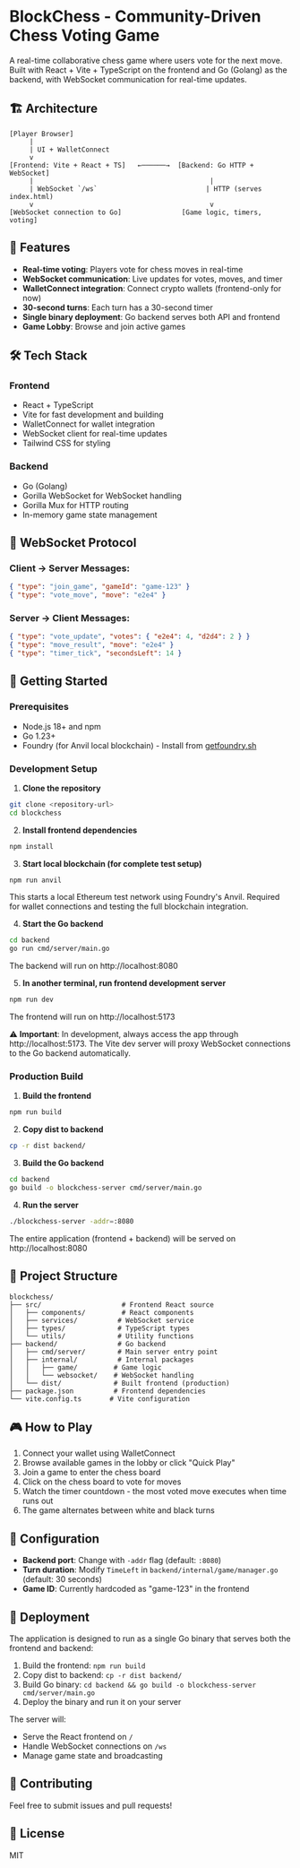 # BlockChess - Community-Driven Chess Voting Game

A real-time collaborative chess game where users vote for the next move. Built with React + Vite + TypeScript on the frontend and Go (Golang) as the backend, with WebSocket communication for real-time updates.

## 🏗️ Architecture

```
[Player Browser]
     |
     | UI + WalletConnect
     v
[Frontend: Vite + React + TS]   ←──────→  [Backend: Go HTTP + WebSocket]
     |                                            |
     | WebSocket `/ws`                           | HTTP (serves index.html)
     v                                            v
[WebSocket connection to Go]               [Game logic, timers, voting]
```

## 🚀 Features

- **Real-time voting**: Players vote for chess moves in real-time
- **WebSocket communication**: Live updates for votes, moves, and timer
- **WalletConnect integration**: Connect crypto wallets (frontend-only for now)
- **30-second turns**: Each turn has a 30-second timer
- **Single binary deployment**: Go backend serves both API and frontend
- **Game Lobby**: Browse and join active games

## 🛠️ Tech Stack

### Frontend
- React + TypeScript
- Vite for fast development and building
- WalletConnect for wallet integration
- WebSocket client for real-time updates
- Tailwind CSS for styling

### Backend
- Go (Golang)
- Gorilla WebSocket for WebSocket handling
- Gorilla Mux for HTTP routing
- In-memory game state management

## 📡 WebSocket Protocol

### Client → Server Messages:
```json
{ "type": "join_game", "gameId": "game-123" }
{ "type": "vote_move", "move": "e2e4" }
```

### Server → Client Messages:
```json
{ "type": "vote_update", "votes": { "e2e4": 4, "d2d4": 2 } }
{ "type": "move_result", "move": "e2e4" }
{ "type": "timer_tick", "secondsLeft": 14 }
```

## 🚀 Getting Started

### Prerequisites
- Node.js 18+ and npm
- Go 1.23+
- Foundry (for Anvil local blockchain) - Install from [getfoundry.sh](https://getfoundry.sh/)

### Development Setup

1. **Clone the repository**
```bash
git clone <repository-url>
cd blockchess
```

2. **Install frontend dependencies**
```bash
npm install
```

3. **Start local blockchain (for complete test setup)**
```bash
npm run anvil
```
This starts a local Ethereum test network using Foundry's Anvil. Required for wallet connections and testing the full blockchain integration.

4. **Start the Go backend**
```bash
cd backend
go run cmd/server/main.go
```
The backend will run on http://localhost:8080

5. **In another terminal, run frontend development server**
```bash
npm run dev
```
The frontend will run on http://localhost:5173

⚠️ **Important**: In development, always access the app through http://localhost:5173. The Vite dev server will proxy WebSocket connections to the Go backend automatically.

### Production Build

1. **Build the frontend**
```bash
npm run build
```

2. **Copy dist to backend**
```bash
cp -r dist backend/
```

3. **Build the Go backend**
```bash
cd backend
go build -o blockchess-server cmd/server/main.go
```

4. **Run the server**
```bash
./blockchess-server -addr=:8080
```

The entire application (frontend + backend) will be served on http://localhost:8080

## 📁 Project Structure

```
blockchess/
├── src/                    # Frontend React source
│   ├── components/         # React components
│   ├── services/          # WebSocket service
│   ├── types/             # TypeScript types
│   └── utils/             # Utility functions
├── backend/               # Go backend
│   ├── cmd/server/        # Main server entry point
│   ├── internal/          # Internal packages
│   │   ├── game/         # Game logic
│   │   └── websocket/    # WebSocket handling
│   └── dist/             # Built frontend (production)
├── package.json          # Frontend dependencies
└── vite.config.ts       # Vite configuration
```

## 🎮 How to Play

1. Connect your wallet using WalletConnect
2. Browse available games in the lobby or click "Quick Play"
3. Join a game to enter the chess board
4. Click on the chess board to vote for moves
5. Watch the timer countdown - the most voted move executes when time runs out
6. The game alternates between white and black turns

## 🔧 Configuration

- **Backend port**: Change with `-addr` flag (default: `:8080`)
- **Turn duration**: Modify `TimeLeft` in `backend/internal/game/manager.go` (default: 30 seconds)
- **Game ID**: Currently hardcoded as "game-123" in the frontend

## 🚢 Deployment

The application is designed to run as a single Go binary that serves both the frontend and backend:

1. Build the frontend: `npm run build`
2. Copy dist to backend: `cp -r dist backend/`
3. Build Go binary: `cd backend && go build -o blockchess-server cmd/server/main.go`
4. Deploy the binary and run it on your server

The server will:
- Serve the React frontend on `/`
- Handle WebSocket connections on `/ws`
- Manage game state and broadcasting

## 🤝 Contributing

Feel free to submit issues and pull requests!

## 📄 License

MIT
